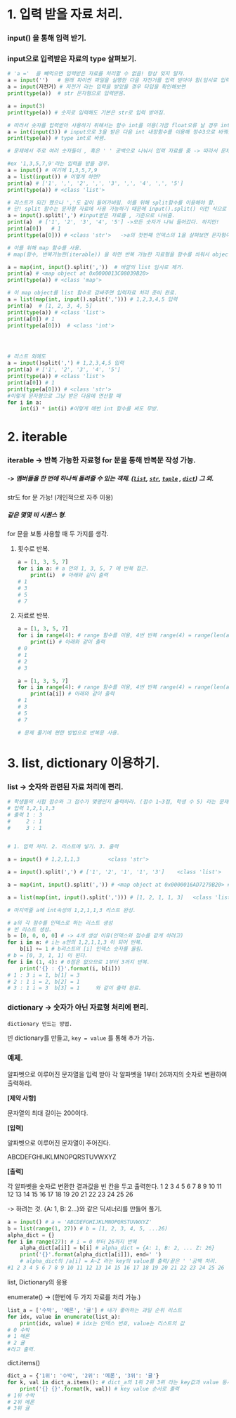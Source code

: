 # 1. 입력 받을 자료 처리.

### input() 을 통해 입력 받기.

### input으로 입력받은 자료의 type 살펴보기.

```python
# 'a ='  을 빼먹으면 입력받은 자료를 처리할 수 없음! 항상 잊지 말자.
a = input('')   # 원래 파이썬 파일을 실행한 다음 자전거를 입력 받아야 함(임시로 입력)
a = input(자전거) # 자전거 라는 입력을 받았을 경우 타입을 확인해보면
print(type(a))  # str 문자형으로 입력받음.

a = input(3)
print(type(a)) # 숫자로 입력해도 기본은 str로 입력 받아짐.

# 따라서 숫자를 입력받아 사용하기 위해서는 함수 int를 이용(가끔 float오류 날 경우 int로 바꿔주면 오류 사라짐.)
a = int(input(3)) # input으로 3을 받은 다음 int 내장함수를 이용해 정수3으로 바꿔줌.
print(type(a)) # type int로 바뀜.

# 문제에서 주로 여러 숫자들이 , 혹은 ' ' 공백으로 나눠서 입력 자료를 줌 -> 따라서 문제를 풀기 위해 이 자료를 리스트 혹은 문자형 등 문제 풀기에 적당한 방법으로 처리를 우선 해야 함.

#ex '1,3,5,7,9'라는 입력을 받을 경우.
a = input() # 여기에 1,3,5,7,9
a = list(input()) # 이렇게 하면?
print(a) # ['1', ',', '2', ',', '3', ',', '4', ',', '5']
print(type(a)) # <class 'list'>

# 리스트가 되긴 했으나 ','도 같이 들어가버림. 이를 위해 split함수를 이용해야 함.
# 단! split 함수는 문자형 자료에 사용 가능하기 때문에 input().split() 이런 식으로 사용.
a = input().split(',') #input받은 자료를 , 기준으로 나눠줌.
print(a)  # ['1', '2', '3', '4', '5'] ->모든 숫자가 나눠 들어갔다. 하지만!
print(a[0])   # 1
print(type(a[0])) # <class 'str'>   ->a의 첫번째 인덱스의 1을 살펴보면 문자형이다.

# 이를 위해 map 함수를 사용.
# map(함수, 반복가능한(iterable)) 을 하면 반복 가능한 자료형을 함수를 씌워서 object반환.

a = map(int, input().split(','))  # 바깥의 list 임시로 제거.
print(a) # <map object at 0x0000013C08039B20>
print(type(a)) # <class 'map'>

# 이 map object를 list 함수로 감싸주면 입력자료 처리 준비 완료.
a = list(map(int, input().split(','))) # 1,2,3,4,5 입력
print(a)  # [1, 2, 3, 4, 5]
print(type(a)) # <class 'list'>
print(a[0]) # 1
print(type(a[0]))  # <class 'int'>




# 리스트 외에도 
a = input()split(',') # 1,2,3,4,5 입력
print(a) # ['1', '2', '3', '4', '5']
print(type(a)) # <class 'list'>
print(a[0]) # 1
print(type(a[0])) # <class 'str'>
#이렇게 문자형으로 그냥 받은 다음에 연산할 때 
for i in a:
    int(i) * int(i) #이렇게 매번 int 함수를 써도 무방.
```



# 2. iterable

### iterable -> 반복 가능한 자료형 for 문을 통해 반복문 작성 가능.

##### -> 멤버들을 한 번에 하나씩 돌려줄 수 있는 객체. ([`list`](https://docs.python.org/ko/3.7/library/stdtypes.html#list), [`str`](https://docs.python.org/ko/3.7/library/stdtypes.html#str), [`tuple`](https://docs.python.org/ko/3.7/library/stdtypes.html#tuple) , [`dict`](https://docs.python.org/ko/3.7/library/stdtypes.html#dict)) 그 외.

str도 for 문 가능! (개인적으로 자주 이용)

##### 같은 몇몇 비 시퀀스 형.

for 문을 보통 사용할 때 두 가지를 생각.

1. 횟수로 반복.

   ```python
   a = [1, 3, 5, 7]
   for i in a: # a 안의 1, 3, 5, 7 에 반복 접근.
       print(i)  # 아래와 같이 출력
   # 1
   # 3
   # 5
   # 7
   ```

   

2. 자료로 반복.

   ```python
   a = [1, 3, 5, 7]
   for i in range(4): # range 함수를 이용, 4번 반복 range(4) = range(len(a))
       print(i) # 아래와 같이 출력
   # 0
   # 1
   # 2
   # 3
   
   a = [1, 3, 5, 7]
   for i in range(4): # range 함수를 이용, 4번 반복 range(4) = range(len(a))
       print(a[i]) # 아래와 같이 출력
   # 1
   # 3
   # 5
   # 7
   
   # 문제 풀기에 편한 방법으로 반복문 사용.
   ```

   

# 3.  list, dictionary 이용하기.



### list -> 숫자와 관련된 자료 처리에 편리.

```python
# 학생들의 시험 점수와 그 점수가 몇명인지 출력하라. (점수 1~3점, 학생 수 5) 라는 문제를 푼다면
# 입력 1,2,1,1,3 
# 출력 1 : 3
#	  2 : 1
#	  3 : 1


# 1. 입력 처리. 2. 리스트에 넣기. 3. 출력

a = input() # 1,2,1,1,3   		<class 'str'>

a = input().split(',') # ['1', '2', '1', '1', '3']    <class 'list'>

a = map(int, input().split(',')) # <map object at 0x0000016AD7279B20> #<class 'map'>

a = list(map(int, input().split(','))) # [1, 2, 1, 1, 3]   <class 'list'>

# 마지막줄 a에 int속성의 1,2,1,1,3 리스트 완성.

# a의 각 점수를 인덱스로 하는 리스트 생성
# 빈 리스트 생성.
b = [0, 0, 0, 0] # -> 4개 생성 이유(인덱스와 점수를 같게 하려고)
for i in a: # i는 a안의 1,2,1,1,3 이 되어 반복.
    b[i] += 1 # b리스트의 [i] 인덱스 숫자를 올림. 
# b = [0, 3, 1, 1] 이 된다.
for i in (1, 4): # 0점은 없으므로 1부터 3까지 반복.
    print('{} : {}'.format(i, b[i]))
# 1 : 3 i = 1, b[1] = 3
# 2 : 1 i = 2, b[2] = 1
# 3 : 1 i = 3  b[3] = 1 	와 같이 출력 완료.
```



### dictionary -> 숫자가 아닌 자료형 처리에 편리.

`dictionary 만드는 방법.`

빈 dictionary를 만들고, `key = value` 를 통해 추가 가능.



### 예제.

알파벳으로 이루어진 문자열을 입력 받아 각 알파벳을 1부터 26까지의 숫자로 변환하여 출력하라.

**[제약 사항]**

문자열의 최대 길이는 200이다.

**[입력]**

알파벳으로 이루어진 문자열이 주어진다.

ABCDEFGHIJKLMNOPQRSTUVWXYZ

**[출력]**

각 알파벳을 숫자로 변환한 결과값을 빈 칸을 두고 출력한다.
 1 2 3 4 5 6 7 8 9 10 11 12 13 14 15 16 17 18 19 20 21 22 23 24 25 26



-> 하려는 것. {A: 1, B: 2...}와 같은 딕셔너리를 만들어 풀기.

```python
a = input() # a = 'ABCDEFGHIJKLMNOPQRSTUVWXYZ'
b = list(range(1, 27)) # b = [1, 2, 3, 4, 5, ...26)
alpha_dict = {}
for i in range(27): # i = 0 부터 26까지 반복
    alpha_dict[a[i]] = b[i] # alpha_dict = {A: 1, B: 2, ... Z: 26}
    print('{}'.format(alpha_dict[a[i]]), end=' ')
    # alpha_dict의 /a[i] = A~Z 라는 key의 value를 출력/끝은 ' '공백 처리.
#1 2 3 4 5 6 7 8 9 10 11 12 13 14 15 16 17 18 19 20 21 22 23 24 25 26 
```







list, Dictionary의 응용

enumerate() 	-> 	(한번에 두 가지 자료를 처리 가능.)

```python
list_a = ['수박', '메론', '귤'] # 내가 좋아하는 과일 순위 리스트
for idx, value in enumerate(list_a):
    print(idx, value) # idx는 인덱스 번호, value는 리스트의 값 
# 0 수박
# 1 메론
# 2 귤
#라고 출력.
```

dict.items()

```python
dict_a = {'1위': '수박', '2위': '메론', '3위': '귤'}
for k, val in dict_a.items(): # dict_a의 1위 2위 3위 라는 key값과 value 동시 처리.
    print('{} {}'.format(k, val)) # key value 순서로 출력
# 1위 수박
# 2위 메론
# 3위 귤
          
```

